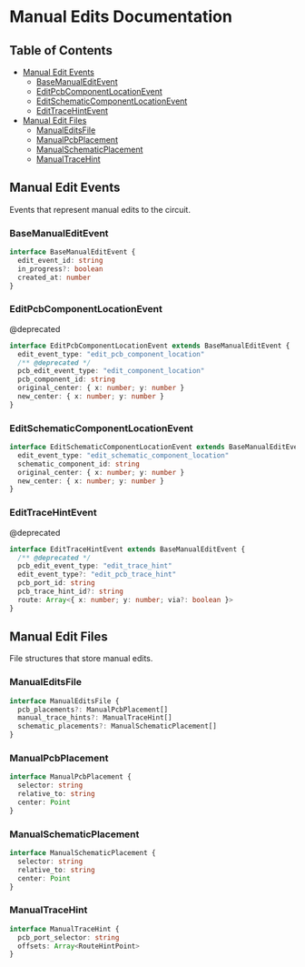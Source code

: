 # Manual Edits Documentation

## Table of Contents

- [Manual Edit Events](#manual-edit-events)
  - [BaseManualEditEvent](#basemanualeditevent)
  - [EditPcbComponentLocationEvent](#editpcbcomponentlocationevent)
  - [EditSchematicComponentLocationEvent](#editschematiccomponentlocationevent)
  - [EditTraceHintEvent](#edittracehintevent)
- [Manual Edit Files](#manual-edit-files)
  - [ManualEditsFile](#manualeditsfile)
  - [ManualPcbPlacement](#manualpcbplacement)
  - [ManualSchematicPlacement](#manualschematicplacement)
  - [ManualTraceHint](#manualtracehint)

## Manual Edit Events

Events that represent manual edits to the circuit.

### BaseManualEditEvent

```typescript
interface BaseManualEditEvent {
  edit_event_id: string
  in_progress?: boolean
  created_at: number
}
```

### EditPcbComponentLocationEvent

@deprecated

```typescript
interface EditPcbComponentLocationEvent extends BaseManualEditEvent {
  edit_event_type: "edit_pcb_component_location"
  /** @deprecated */
  pcb_edit_event_type: "edit_component_location"
  pcb_component_id: string
  original_center: { x: number; y: number }
  new_center: { x: number; y: number }
}
```

### EditSchematicComponentLocationEvent

```typescript
interface EditSchematicComponentLocationEvent extends BaseManualEditEvent {
  edit_event_type: "edit_schematic_component_location"
  schematic_component_id: string
  original_center: { x: number; y: number }
  new_center: { x: number; y: number }
}
```

### EditTraceHintEvent

@deprecated

```typescript
interface EditTraceHintEvent extends BaseManualEditEvent {
  /** @deprecated */
  pcb_edit_event_type: "edit_trace_hint"
  edit_event_type?: "edit_pcb_trace_hint"
  pcb_port_id: string
  pcb_trace_hint_id?: string
  route: Array<{ x: number; y: number; via?: boolean }>
}
```

## Manual Edit Files

File structures that store manual edits.

### ManualEditsFile

```typescript
interface ManualEditsFile {
  pcb_placements?: ManualPcbPlacement[]
  manual_trace_hints?: ManualTraceHint[]
  schematic_placements?: ManualSchematicPlacement[]
}
```

### ManualPcbPlacement

```typescript
interface ManualPcbPlacement {
  selector: string
  relative_to: string
  center: Point
}
```

### ManualSchematicPlacement

```typescript
interface ManualSchematicPlacement {
  selector: string
  relative_to: string
  center: Point
}
```

### ManualTraceHint

```typescript
interface ManualTraceHint {
  pcb_port_selector: string
  offsets: Array<RouteHintPoint>
}
```

